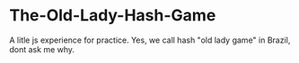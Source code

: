 # The-Old-Lady-Hash-Game
A litle js experience for practice. Yes, we call hash "old lady game" in Brazil, dont ask me why.
